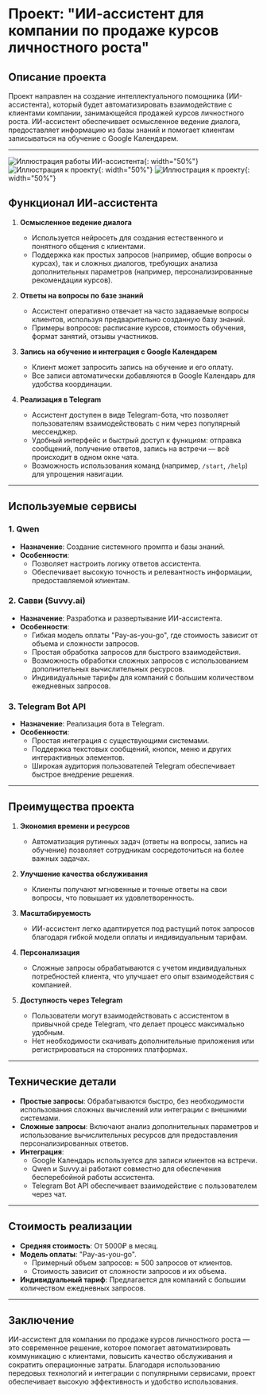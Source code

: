 # Проект: "ИИ-ассистент для компании по продаже курсов личностного роста"

## Описание проекта

Проект направлен на создание интеллектуального помощника (ИИ-ассистента), который будет автоматизировать взаимодействие с клиентами компании, занимающейся продажей курсов личностного роста. ИИ-ассистент обеспечивает осмысленное ведение диалога, предоставляет информацию из базы знаний и помогает клиентам записываться на обучение с Google Календарем.

---
![Иллюстрация работы ИИ-ассистента](https://via.placeholder.com/800x400 ){: width="50%"}
![Иллюстрация к проекту](https://github.com/vitaliy0684/ai_assistent/blob/main/%D0%A1%D0%BD%D0%B8%D0%BC%D0%BE%D0%BA%20%D1%8D%D0%BA%D1%80%D0%B0%D0%BD%D0%B0%202025-05-17%20082919.png?raw=true){: width="50%"}
![Иллюстрация к проекту](https://github.com/vitaliy0684/ai_assistent/blob/main/%D0%A1%D0%BD%D0%B8%D0%BC%D0%BE%D0%BA%20%D1%8D%D0%BA%D1%80%D0%B0%D0%BD%D0%B0%202025-05-17%20082942.png?raw=true){: width="50%"}

## Функционал ИИ-ассистента

1. **Осмысленное ведение диалога**  
   - Используется нейросеть для создания естественного и понятного общения с клиентами.
   - Поддержка как простых запросов (например, общие вопросы о курсах), так и сложных диалогов, требующих анализа дополнительных параметров (например, персонализированные рекомендации курсов).

2. **Ответы на вопросы по базе знаний**  
   - Ассистент оперативно отвечает на часто задаваемые вопросы клиентов, используя предварительно созданную базу знаний.  
   - Примеры вопросов: расписание курсов, стоимость обучения, формат занятий, отзывы участников.

3. **Запись на обучение и интеграция с Google Календарем**  
   - Клиент может запросить запись на обучение и его оплату.  
   - Все записи автоматически добавляются в Google Календарь для удобства координации.
4. **Реализация в Telegram**  
   - Ассистент доступен в виде Telegram-бота, что позволяет пользователям взаимодействовать с ним через популярный мессенджер.  
   - Удобный интерфейс и быстрый доступ к функциям: отправка сообщений, получение ответов, запись на встречи — всё происходит в одном окне чата.  
   - Возможность использования команд (например, `/start`, `/help`) для упрощения навигации. 
---

## Используемые сервисы

### 1. **Qwen**
   - **Назначение**: Создание системного промпта и базы знаний.
   - **Особенности**: 
     - Позволяет настроить логику ответов ассистента.
     - Обеспечивает высокую точность и релевантность информации, предоставляемой клиентам.

### 2. **Савви (Suvvy.ai)**  
   - **Назначение**: Разработка и развертывание ИИ-ассистента.  
   - **Особенности**:  
     - Гибкая модель оплаты "Pay-as-you-go", где стоимость зависит от объема и сложности запросов.  
     - Простая обработка запросов для быстрого взаимодействия.  
     - Возможность обработки сложных запросов с использованием дополнительных вычислительных ресурсов.  
     - Индивидуальные тарифы для компаний с большим количеством ежедневных запросов.  
### 3. **Telegram Bot API**  
   - **Назначение**: Реализация бота в Telegram.  
   - **Особенности**:  
     - Простая интеграция с существующими системами.  
     - Поддержка текстовых сообщений, кнопок, меню и других интерактивных элементов.  
     - Широкая аудитория пользователей Telegram обеспечивает быстрое внедрение решения.  
---

## Преимущества проекта

1. **Экономия времени и ресурсов**  
   - Автоматизация рутинных задач (ответы на вопросы, запись на обучение) позволяет сотрудникам сосредоточиться на более важных задачах.

2. **Улучшение качества обслуживания**  
   - Клиенты получают мгновенные и точные ответы на свои вопросы, что повышает их удовлетворенность.

3. **Масштабируемость**  
   - ИИ-ассистент легко адаптируется под растущий поток запросов благодаря гибкой модели оплаты и индивидуальным тарифам.

4. **Персонализация**  
   - Сложные запросы обрабатываются с учетом индивидуальных потребностей клиента, что улучшает его опыт взаимодействия с компанией.
     
5. **Доступность через Telegram**  
   - Пользователи могут взаимодействовать с ассистентом в привычной среде Telegram, что делает процесс максимально удобным.  
   - Нет необходимости скачивать дополнительные приложения или регистрироваться на сторонних платформах.

---

## Технические детали

- **Простые запросы**: Обрабатываются быстро, без необходимости использования сложных вычислений или интеграции с внешними системами.  
- **Сложные запросы**: Включают анализ дополнительных параметров и использование вычислительных ресурсов для предоставления персонализированных ответов.  
- **Интеграция**:  
   - Google Календарь используется для записи клиентов на встречи.  
   - Qwen и Suvvy.ai работают совместно для обеспечения бесперебойной работы ассистента.
   - Telegram Bot API обеспечивает взаимодействие с пользователем через чат.
---

## Стоимость реализации

- **Средняя стоимость**: От 5000₽ в месяц.  
- **Модель оплаты**: "Pay-as-you-go".  
   - Примерный объем запросов: ≈ 500 запросов от клиентов.  
   - Стоимость зависит от сложности запросов и их объема.  
- **Индивидуальный тариф**: Предлагается для компаний с большим количеством ежедневных запросов.

---

## Заключение

ИИ-ассистент для компании по продаже курсов личностного роста — это современное решение, которое помогает автоматизировать коммуникацию с клиентами, повысить качество обслуживания и сократить операционные затраты. Благодаря использованию передовых технологий и интеграции с популярными сервисами, проект обеспечивает высокую эффективность и удобство использования.
